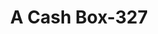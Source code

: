 ---
f_zip-code: 94931
f_state-code: CA
title: A Cash Box-327
f_phone: 707-664-0364
f_city-only: Cotati
f_address: 7500 Commerce Blvd Cotati
f_location-unique-id: '327'
slug: a-cash-box-327
updated-on: '2024-05-30T13:46:58.046Z'
created-on: '2024-05-30T13:36:59.803Z'
published-on: '2024-05-30T13:54:32.469Z'
f_city-state: cms/city/cotati-ca.md
f_company: cms/company/a-cash-box.md
f_state: cms/state/california.md
layout: '[payday-loan].html'
tags: payday-loan
---